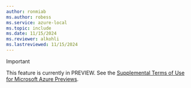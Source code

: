 ```yaml
---
author: ronmiab
ms.author: robess
ms.service: azure-local
ms.topic: include
ms.date: 11/15/2024
ms.reviewer: alkohli
ms.lastreviewed: 11/15/2024
---
```


> [!IMPORTANT]
> This feature is currently in PREVIEW. See the [Supplemental Terms of Use for Microsoft Azure Previews](https://azure.microsoft.com/support/legal/preview-supplemental-terms/).